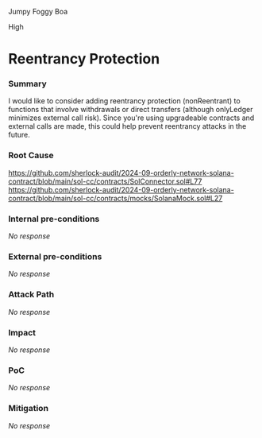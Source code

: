 Jumpy Foggy Boa

High

# Reentrancy Protection

### Summary

I would like to consider adding reentrancy protection (nonReentrant) to functions that involve withdrawals or direct transfers (although onlyLedger minimizes external call risk). Since you're using upgradeable contracts and external calls are made, this could help prevent reentrancy attacks in the future.

### Root Cause

https://github.com/sherlock-audit/2024-09-orderly-network-solana-contract/blob/main/sol-cc/contracts/SolConnector.sol#L77
https://github.com/sherlock-audit/2024-09-orderly-network-solana-contract/blob/main/sol-cc/contracts/mocks/SolanaMock.sol#L27

### Internal pre-conditions

_No response_

### External pre-conditions

_No response_

### Attack Path

_No response_

### Impact

_No response_

### PoC

_No response_

### Mitigation

_No response_